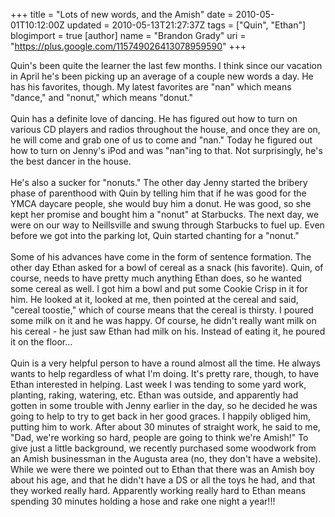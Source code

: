 +++
title = "Lots of new words, and the Amish"
date = 2010-05-01T10:12:00Z
updated = 2010-05-13T21:27:37Z
tags = ["Quin", "Ethan"]
blogimport = true 
[author]
	name = "Brandon Grady"
	uri = "https://plus.google.com/115749026413078959590"
+++

<div>Quin's been quite the learner the last few months.  I think since our vacation in April he's been picking up an average of a couple new words a day.  He has his favorites, though.  My latest favorites are "nan" which means "dance," and "nonut," which means "donut."</div><div><br /></div><div>Quin has a definite love of dancing.  He has figured out how to turn on various CD players and radios throughout the house, and once they are on, he will come and grab one of us to come and "nan."  Today he figured out how to turn on Jenny's iPod and was "nan"ing to that.  Not surprisingly, he's the best dancer in the house.</div><div><br /></div><div>He's also a sucker for "nonuts."  The other day Jenny started the bribery phase of parenthood with Quin by telling him that if he was good for the YMCA daycare people, she would buy him a donut.  He was good, so she kept her promise and bought him a "nonut" at Starbucks.  The next day, we were on our way to Neillsville and swung through Starbucks to fuel up.  Even before we got into the parking lot, Quin started chanting for a "nonut."</div><div><br /></div><div>Some of his advances have come in the form of sentence formation.  The other day Ethan asked for a bowl of cereal as a snack (his favorite).  Quin, of course, needs to have pretty much anything Ethan does, so he wanted some cereal as well.  I got him a bowl and put some Cookie Crisp in it for him.  He looked at it, looked at me, then pointed at the cereal and said, "cereal toostie," which of course means that the cereal is thirsty.  I poured some milk on it and he was happy.  Of course, he didn't really want milk on his cereal - he just saw Ethan had milk on his.  Instead of eating it, he poured it on the floor...</div><div><br /></div><div><div>Quin is a very helpful person to have a round almost all the time.  He always wants to help regardless of what I'm doing.  It's pretty rare, though, to have Ethan interested in helping.  Last week I was tending to some yard work, planting, raking, watering, etc.  Ethan was outside, and apparently had gotten in some trouble with Jenny earlier in the day, so he decided he was going to help to try to get back in her good graces.  I happily obliged him, putting him to work.  After about 30 minutes of straight work, he said to me, "Dad, we're working so hard, people are going to think we're Amish!"  To give just a little background, we recently purchased some woodwork from an Amish businessman in the Augusta area (no, they don't have a website).  While we were there we pointed out to Ethan that there was an Amish boy about his age, and that he didn't have a DS or all the toys he had, and that they worked really hard.  Apparently working really hard to Ethan means spending 30 minutes holding a hose and rake one night a year!!!</div></div>
